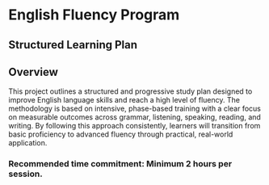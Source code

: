 # English Fluency Program
## Structured Learning Plan

## Overview
This project outlines a structured and progressive study plan designed to improve English language skills and reach a high level of fluency. The methodology is based on intensive, phase-based training with a clear focus on measurable outcomes across grammar, listening, speaking, reading, and writing.
By following this approach consistently, learners will transition from basic proficiency to advanced fluency through practical, real-world application.

### Recommended time commitment: Minimum 2 hours per session.

